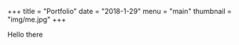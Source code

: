 +++
title = "Portfolio"
date = "2018-1-29"
menu = "main"
thumbnail = "img/me.jpg"
+++

  Hello there